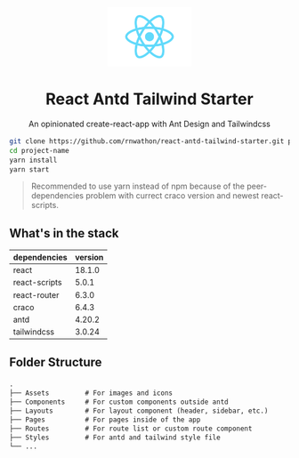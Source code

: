 <center>
  <img src="src/Assets/SVG/logo.svg" width="150">

  <h1> React Antd Tailwind Starter </h1>

  <p> An opinionated create-react-app with Ant Design and Tailwindcss</p>
</center>

```bash
git clone https://github.com/rnwathon/react-antd-tailwind-starter.git project-name
cd project-name
yarn install
yarn start
```

> Recommended to use yarn instead of npm because of the peer-dependencies problem with currect craco version and newest react-scripts.

## What's in the stack

| dependencies | version |
| ------------ | ------- |
| react | 18.1.0 |
| react-scripts | 5.0.1 |
| react-router | 6.3.0 |
| craco | 6.4.3 |
| antd | 4.20.2 |
| tailwindcss | 3.0.24 |


## Folder Structure

    .
    ├── Assets         # For images and icons
    ├── Components     # For custom components outside antd
    ├── Layouts        # For layout component (header, sidebar, etc.)
    ├── Pages          # For pages inside of the app
    ├── Routes         # For route list or custom route component
    ├── Styles         # For antd and tailwind style file
    └── ...